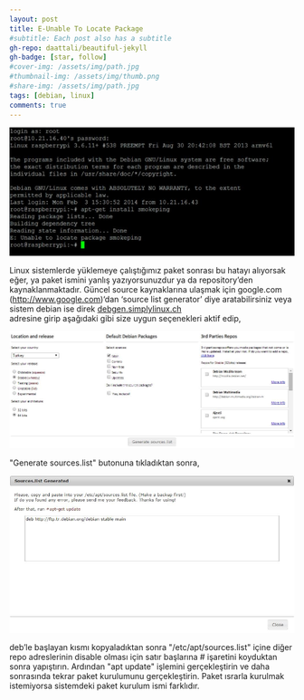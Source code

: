 ```yaml
---
layout: post
title: E-Unable To Locate Package
#subtitle: Each post also has a subtitle
gh-repo: daattali/beautiful-jekyll
gh-badge: [star, follow]
#cover-img: /assets/img/path.jpg
#thumbnail-img: /assets/img/thumb.png
#share-img: /assets/img/path.jpg
tags: [debian, linux]
comments: true
---
```


![Crepe](assets/img/unable-to-locate-package/unable01.png)

Linux sistemlerde yüklemeye çalıştığımız paket sonrası bu hatayı alıyorsak eğer, ya paket ismini yanlış yazıyorsunuzdur ya da repository’den kaynaklanmaktadır. Güncel source kaynaklarına ulaşmak için google.com (http://www.google.com)‘dan ‘source list generator’ diye aratabilirsiniz veya sistem debian ise direk [debgen.simplylinux.ch](http://debgen.simplylinux.ch) <br> adresine girip aşağıdaki gibi size uygun seçenekleri aktif edip,

![Crepe](assets/img/unable-to-locate-package/unable02.png)

"Generate sources.list" butonuna tıkladıktan sonra,

![Crepe](assets/img/unable-to-locate-package/unable03.png)

deb’le başlayan kısmı kopyaladıktan sonra "/etc/apt/sources.list" içine diğer repo adreslerinin disable olması için satır başlarına # işaretini koyduktan sonra yapıştırın. Ardından "apt update" işlemini gerçekleştirin ve daha sonrasında tekrar paket kurulumunu gerçekleştirin. Paket ısrarla kurulmak istemiyorsa sistemdeki paket kurulum ismi farklıdır.

